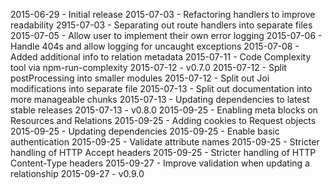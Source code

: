 2015-06-29 - Initial release
2015-07-03 - Refactoring handlers to improve readability
2915-07-03 - Separating out route handlers into separate files
2015-07-05 - Allow user to implement their own error logging
2015-07-06 - Handle 404s and allow logging for uncaught exceptions
2015-07-08 - Added additional info to relation metadata
2015-07-11 - Code Complexity tool via npm-run-complexity
2015-07-12 - v0.7.0
2015-07-12 - Split postProcessing into smaller modules
2015-07-12 - Split out Joi modifications into separate file
2015-07-13 - Split out documentation into more manageable chunks
2015-07-13 - Updating dependencies to latest stable releases
2015-07-13 - v0.8.0
2015-09-25 - Enabling meta blocks on Resources and Relations
2015-09-25 - Adding cookies to Request objects
2015-09-25 - Updating dependencies
2015-09-25 - Enable basic authentication
2015-09-25 - Validate attribute names
2015-09-25 - Stricter handling of HTTP Accept headers
2015-09-25 - Stricter handling of HTTP Content-Type headers
2015-09-27 - Improve validation when updating a relationship
2015-09-27 - v0.9.0
